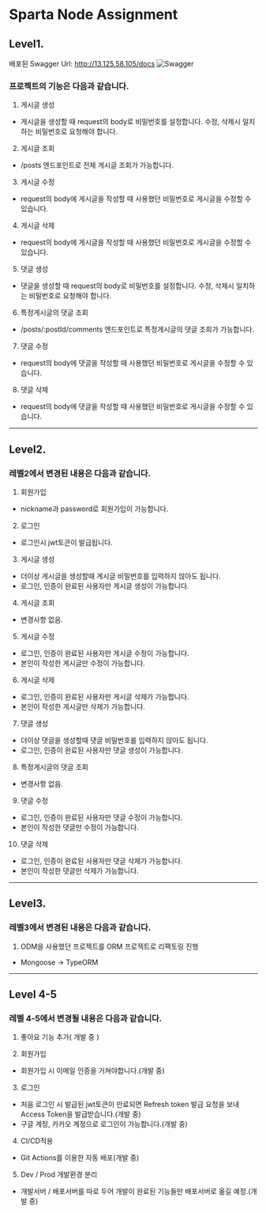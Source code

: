 # Sparta Node Assignment
## Level1.
배포된 Swagger Url: http://13.125.58.105/docs
![Swagger](https://velog.velcdn.com/images/whdgnszz1/post/b8622e58-bf82-439d-8897-c4412170a1ee/image.png)
</br>
### 프로젝트의 기능은 다음과 같습니다.
1. 게시글 생성
  - 게시글을 생성할 때 request의 body로 비밀번호를 설정합니다. 수정, 삭제시 일치하는 비밀번호로 요청해야 합니다.

2. 게시글 조회
  - /posts 엔드포인트로 전체 게시글 조회가 가능합니다.

3. 게시글 수정
  - request의 body에 게시글을 작성할 때 사용했던 비밀번호로 게시글을 수정할 수 있습니다.

4. 게시글 삭제
  - request의 body에 게시글을 작성할 때 사용했던 비밀번호로 게시글을 수정할 수 있습니다.

5. 댓글 생성
  - 댓글을 생성할 때 request의 body로 비밀번호를 설정합니다. 수정, 삭제시 일치하는 비밀번호로 요청해야 합니다.

6. 특정게시글의 댓글 조회
  - /posts/:postId/comments 엔드포인트로 특정게시글의 댓글 조회가 가능합니다.

7. 댓글 수정
  - request의 body에 댓글을 작성할 때 사용했던 비밀번호로 게시글을 수정할 수 있습니다.

8. 댓글 삭제
  - request의 body에 댓글을 작성할 때 사용했던 비밀번호로 게시글을 수정할 수 있습니다.

***
## Level2.

### 레벨2에서 변경된 내용은 다음과 같습니다.

1. 회원가입
  - nickname과 password로 회원가입이 가능합니다.

2. 로그인
  - 로그인시 jwt토큰이 발급됩니다.

3. 게시글 생성
  - 더이상 게시글을 생성할때 게시글 비밀번호를 입력하지 않아도 됩니다.
  - 로그인, 인증이 완료된 사용자만 게시글 생성이 가능합니다.

4. 게시글 조회
  - 변경사항 없음.

5. 게시글 수정
  - 로그인, 인증이 완료된 사용자만 게시글 수정이 가능합니다.
  - 본인이 작성한 게시글만 수정이 가능합니다.

6. 게시글 삭제
  - 로그인, 인증이 완료된 사용자만 게시글 삭제가 가능합니다.
  - 본인이 작성한 게시글만 삭제가 가능합니다.

7. 댓글 생성
  - 더이상 댓글을 생성할때 댓글 비밀번호를 입력하지 않아도 됩니다.
  - 로그인, 인증이 완료된 사용자만 댓글 생성이 가능합니다.

8. 특정게시글의 댓글 조회
  - 변경사항 없음.

9. 댓글 수정
  - 로그인, 인증이 완료된 사용자만 댓글 수정이 가능합니다.
  - 본인이 작성한 댓글만 수정이 가능합니다.

10. 댓글 삭제
  - 로그인, 인증이 완료된 사용자만 댓글 삭제가 가능합니다.
  - 본인이 작성한 댓글만 삭제가 가능합니다.

***
## Level3.

### 레벨3에서 변경된 내용은 다음과 같습니다.

1. ODM을 사용했던 프로젝트를 ORM 프로젝트로 리팩토링 진행
  - Mongoose -> TypeORM

***

## Level 4-5

### 레벨 4-5에서 변경될 내용은 다음과 같습니다.
1. 좋아요 기능 추가( 개발 중 )

2. 회원가입
  - 회원가입 시 이메일 인증을 거쳐야합니다.(개발 중)

3. 로그인
  - 처음 로그인 시 발급된 jwt토큰이 만료되면 Refresh token 발급 요청을 보내 Access Token을 발급받습니다.(개발 중)
  - 구글 계정, 카카오 계정으로 로그인이 가능합니다.(개발 중)

4. CI/CD적용
  - Git Actions를 이용한 자동 배포(개발 중)

5. Dev / Prod 개발환경 분리
  - 개발서버 / 배포서버를 따로 두어 개발이 완료된 기능들만 배포서버로 옮길 예정.(개발 중)
